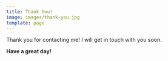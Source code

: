 ```yaml
---
title: Thank You!
image: images/thank-you.jpg
template: page
---
```


Thank you for contacting me! I will get in touch with you soon.

**Have a great day!**